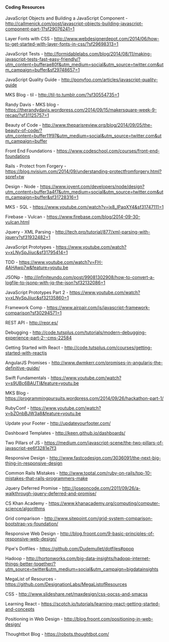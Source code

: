 #### Coding Resources

JavaScript Objects and Building a JavaScript Component - http://callmenick.com/post/javascript-objects-building-javascript-component-part-1?sf29076241=1

Layer Fonts with CSS - http://www.webdesignerdepot.com/2014/06/how-to-get-started-with-layer-fonts-in-css/?sf29698313=1

JavaScript Tests - http://formidablelabs.com/blog/2014/08/11/making-javascript-tests-fast-easy-friendly/?utm_content=bufferae80f&utm_medium=social&utm_source=twitter.com&utm_campaign=buffer&sf29748657=1

JavaScript Quality Guide - http://ponyfoo.com/articles/javascript-quality-guide

MKS Blog - til - http://til-to.tumblr.com/?sf30554735=1

Randy Davis - MKS blog - https://therandydavis.wordpress.com/2014/09/15/makersquare-week-9-recap/?sf31125757=1

Beauty of Code - http://www.theparisreview.org/blog/2014/09/05/the-beauty-of-code/?utm_content=buffer11f97&utm_medium=social&utm_source=twitter.com&utm_campaign=buffer

Front End Foundations - https://www.codeschool.com/courses/front-end-foundations

Rails - Protect from Forgery - https://blog.nvisium.com/2014/09/understanding-protectfromforgery.html?spref=tw

Design - Node - https://www.joyent.com/developers/node/design?utm_content=buffer3a4f7&utm_medium=social&utm_source=twitter.com&utm_campaign=buffer&sf31728316=1

MKS - SQL - https://www.youtube.com/watch?v=jx8_lPaqXY4&sf31747111=1

Firebase - Vulcan - https://www.firebase.com/blog/2014-09-30-vulcan.html

Jquery - XML Parsing - http://tech.pro/tutorial/877/xml-parsing-with-jquery?sf31932482=1

JavaScript Prototypes - https://www.youtube.com/watch?v=xLNySpJiiuc&sf31795414=1

TDD - https://www.youtube.com/watch?v=FH-4AHAwp7w&feature=youtu.be

JSONp - http://infiniteundo.com/post/99081302908/how-to-convert-a-logfile-to-jsonp-with-jq-the-json?sf32132086=1

JavaScript Prototypes Part 2 - https://www.youtube.com/watch?v=xLNySpJiiuc&sf32135860=1

Framework Comp - https://www.airpair.com/js/javascript-framework-comparison?sf30294571=1

REST API - http://reqr.es/

Debugging - http://code.tutsplus.com/tutorials/modern-debugging-experience-part-2--cms-22584

Getting Started with React - http://code.tutsplus.com/courses/getting-started-with-reactjs

AngularJS Promises - http://www.dwmkerr.com/promises-in-angularjs-the-definitive-guide/

Swift Fundamentals - https://www.youtube.com/watch?v=s9UBc6BAUTI&feature=youtu.be

MKS Blog - https://programmingpursuits.wordpress.com/2014/09/26/hackathon-part-1/

RubyConf - https://www.youtube.com/watch?v=bZOnbBJW3a8&feature=youtu.be

Update your Footer - http://updateyourfooter.com/

Dashboard Templates - http://keen.github.io/dashboards/

Two Pillars of JS - https://medium.com/javascript-scene/the-two-pillars-of-javascript-ee6f3281e7f3

Responsive Design - http://www.fastcodesign.com/3036091/the-next-big-thing-in-responsive-design

Common Rails Mistakes - http://www.toptal.com/ruby-on-rails/top-10-mistakes-that-rails-programmers-make

Jquery Deferred Promise - http://joseoncode.com/2011/09/26/a-walkthrough-jquery-deferred-and-promise/

CS Khan Academy - https://www.khanacademy.org/computing/computer-science/algorithms

Grid comparison - http://www.sitepoint.com/grid-system-comparison-bootstrap-vs-foundation/

Responsive Web Design - http://blog.froont.com/9-basic-principles-of-responsive-web-design/

Pipe's Dotfiles - https://github.com/Dudemullet/dotfiles#ppop

Hadoop - http://hortonworks.com/big-data-insights/hadoop-internet-things-better-together/?utm_source=twitter&utm_medium=social&utm_campaign=bigdatainsights

MegaList of Resources - https://github.com/DesignationLabs/MegaListofResources

CSS - http://www.slideshare.net/maxdesign/css-oocss-and-smacss

Learning React - https://scotch.io/tutorials/learning-react-getting-started-and-concepts

Positioning in Web Design - http://blog.froont.com/positioning-in-web-design/

Thoughtbot Blog - https://robots.thoughtbot.com/
